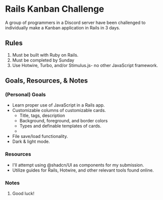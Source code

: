 # Rails Kanban Challenge
A group of programmers in a Discord server have been challenged to individually make a Kanban application in Rails in 3 days.

## Rules
1. Must be built with Ruby on Rails.
2. Must be completed by Sunday
3. Use Hotwire, Turbo, and/or Stimulus.js- no other JavaScript framework.

## Goals, Resources, & Notes
### (Personal) Goals
- Learn proper use of JavaScript in a Rails app.
- Customizable columns of customizable cards.
    - Title, tags, description
    - Background, foreground, and border colors
    - Types and definable templates of cards.
    -
- File save/load functionality.
- Dark & light mode.
### Resources
- I'll attempt using @shadcn/UI as components for my submission.
- Utilize guides for Rails, Hotwire, and other relevant tools found online.

### Notes
1. Good luck!
